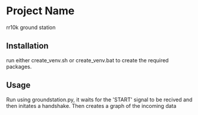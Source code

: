 # Project Name

rr10k ground station

## Installation

run either create_venv.sh or create_venv.bat to create the required packages.

## Usage

Run using groundstation.py, it waits for the 'START' signal to be recived and then initates a handshake. Then creates a graph of the incoming data
